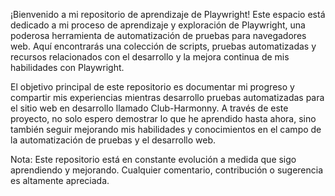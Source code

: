 ¡Bienvenido a mi repositorio de aprendizaje de Playwright! Este espacio está dedicado a mi proceso de aprendizaje y exploración de Playwright, una poderosa herramienta de automatización de pruebas para navegadores web. Aquí encontrarás una colección de scripts, pruebas automatizadas y recursos relacionados con el desarrollo y la mejora continua de mis habilidades con Playwright.

El objetivo principal de este repositorio es documentar mi progreso y compartir mis experiencias mientras desarrollo pruebas automatizadas para el sitio web en desarrollo llamado Club-Harmonny. A través de este proyecto, no solo espero demostrar lo que he aprendido hasta ahora, sino también seguir mejorando mis habilidades y conocimientos en el campo de la automatización de pruebas y el desarrollo web.

Nota:
Este repositorio está en constante evolución a medida que sigo aprendiendo y mejorando. Cualquier comentario, contribución o sugerencia es altamente apreciada.
